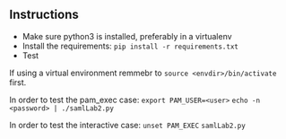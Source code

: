 ## Instructions

* Make sure python3 is installed, preferably in a virtualenv
* Install the requirements: `pip install -r requirements.txt`
* Test

If using a virtual environment remmebr to `source <envdir>/bin/activate` first.

In order to test the pam_exec case:
`export PAM_USER=<user>`
`echo -n <password> | ./samlLab2.py`

In order to test the interactive case:
`unset PAM_EXEC`
`samlLab2.py`

